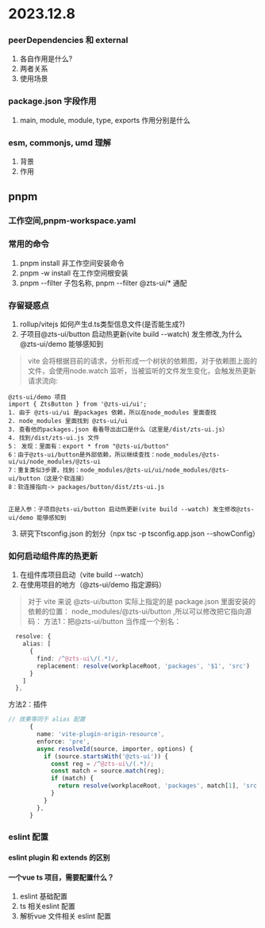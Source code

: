 # 2023.12.8
### peerDependencies 和 external
1. 各自作用是什么?
2. 两者关系
3. 使用场景
### package.json 字段作用
1. main, module, module, type, exports 作用分别是什么
### esm, commonjs, umd 理解
1. 背景
2. 作用
## pnpm 
### 工作空间,pnpm-workspace.yaml
### 常用的命令
1. pnpm install 非工作空间安装命令
2. pnpm -w install 在工作空间根安装
3. pnpm --filter 子包名称, pnpm --filter @zts-ui/* 通配

### 存留疑惑点
1. rollup/vitejs 如何产生d.ts类型信息文件(是否能生成?)
2. 子项目@zts-ui/button 启动热更新(vite build --watch) 发生修改,为什么@zts-ui/demo 能够感知到
> vite 会将根据目前的请求，分析形成一个树状的依赖图，对于依赖图上面的文件，会使用node.watch 监听，当被监听的文件发生变化，会触发热更新
请求流向:
```
@zts-ui/demo 项目
import { ZtsButton } from '@zts-ui/ui';
1. 由于 @zts-ui/ui 是packages 依赖，所以在node_modules 里面查找
2. node_modules 里面找到 @zts-ui/ui
3. 查看他的packages.json 看看导出出口是什么（这里是/dist/zts-ui.js）
4. 找到/dist/zts-ui.js 文件
5： 发现：里面有：export * from "@zts-ui/button"
6：由于@zts-ui/button是外部依赖，所以继续查找：node_modules/@zts-ui/ui/node_modules/@zts-ui
7：重复类似3步骤，找到：node_modules/@zts-ui/ui/node_modules/@zts-ui/button（这是个软连接）
8：软连接指向-> packages/button/dist/zts-ui.js


正是入参：子项目@zts-ui/button 启动热更新(vite build --watch) 发生修改@zts-ui/demo 能够感知到
``` 
3. 研究下tsconfig.json 的划分（npx tsc -p tsconfig.app.json --showConfig）

### 如何启动组件库的热更新
1. 在组件库项目启动（vite build --watch）
2. 在使用项目的地方（@zts-ui/demo 指定源码）
> 对于 vite 来说 @zts-ui/button 实际上指定的是 package.json 里面安装的依赖的位置： node_modules/@zts-ui/button ,所以可以修改把它指向源码：
方法1：把@zts-ui/button 当作成一个别名：
```ts
  resolve: {
    alias: [
      {
        find: /^@zts-ui\/(.*)/,
        replacement: resolve(workplaceRoot, 'packages', '$1', 'src')
      }
    ]
  },
```
方法2：插件
```ts
// 效果等同于 alias 配置
      {
        name: 'vite-plugin-origin-resource',
        enforce: 'pre',
        async resolveId(source, importer, options) {
          if (source.startsWith('@zts-ui')) {
            const reg = /^@zts-ui\/(.*)/;
            const match = source.match(reg);
            if (match) {
              return resolve(workplaceRoot, 'packages', match[1], 'src', 'index.ts');
            }
          }
        },
      }
```


### eslint 配置
#### eslint plugin 和 extends 的区别
#### 一个vue ts 项目，需要配置什么？
1. eslint 基础配置
2. ts 相关eslint 配置
3. 解析vue 文件相关 eslint 配置
